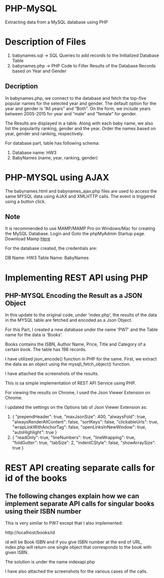 # PHP-MySQL
Extracting data from a MySQL database using PHP

# Description of Files

<ol>
  <li> babynames.sql -> SQL Queries to add records to the Initialized Database Table </li>
  <li> babynames.php -> PHP Code to Filter Results of the Database Records based on Year and Gender </li>
</ol>
 
<h2> Decription </h2>

<p> In babynames.php, we connect to the database and fetch the top-five popular names for the selected year and gender.  The default option for the year and gender is “All years” and “Both”. On the form, we include years between 2005-2015 for year and ”male” and ”female” for gender. 
  </p>
  <p>
The Results are displayed in a table. Along with each baby name, we also list the popularity ranking, gender and the year. Order the names based on year, gender and ranking, respectively.

For database part, table has following schema:
<ol>
  <li>Database name: HW3</li>
  <li>BabyNames (name, year, ranking, gender) </li>
</ol>
</p>

# PHP-MYSQL using AJAX

The babynames.html and babynames_ajax.php files are used to access the same MYSQL data using AJAX and XMLHTTP calls. The event is triggered using a button click.

## Note

It is recommended to use MAMP/MAMP Pro on Windows/Mac for creating the MySQL Database. Login and Goto the phpMyAdmin Startup page. Download Mamp <a href="https://www.mamp.info/en/downloads/">Here</a>

For the database created, the credentials are:

DB Name: HW3
Table Name: BabyNames

# Implementing REST API using PHP

## PHP-MYSQL Encoding the Result as a JSON Object

In this update to the original code, under 'index.php', the results of the data in the MYSQL table are fetched and encoded as a Json Object.

For this Part, I created a new database under the name 'PW7' and the Table name for the data is 'Books'.

Books contains the ISBN, Author Name, Price, Title and Category of a certain book. The table has 198 records.

I have utilized json_encode() function in PHP for the same. First, we extract the data as an object using the mysqli_fetch_object() function.

I have attached the screenshots of the results. 

This is sa simple implementation of REST API Service using PHP.

For viewing the results on Chrome, I used the Json Viewer Extension on Chrome.

I updated the settings on the Options tab of Json Viewer Extension as:
<ol>
  <li> {
  "prependHeader": true,
  "maxJsonSize": 400,
  "alwaysFold": true,
  "alwaysRenderAllContent": false,
  "sortKeys": false,
  "clickableUrls": true,
  "wrapLinkWithAnchorTag": false,
  "openLinksInNewWindow": true,
  "autoHighlight": true
    } </li>
  <li> {
  "readOnly": true,
  "lineNumbers": true,
  "lineWrapping": true,
  "foldGutter": true,
  "tabSize": 2,
  "indentCStyle": false,
  "showArraySize": true
    } </li>  
</ol>

# REST API creating separate calls for id of the books

## The following changes explain how we can implement separate API calls for singular books using their ISBN number

This is very similar to PW7 except that I also implemented:

http://localhost/books/id

id will be Book ISBN and if you give ISBN number at the end of URL, index.php will return one single object that corresponds to the book with given ISBN.

The solution is under the name indexapi.php

I have also attached the screenshots for the various cases of the calls.
